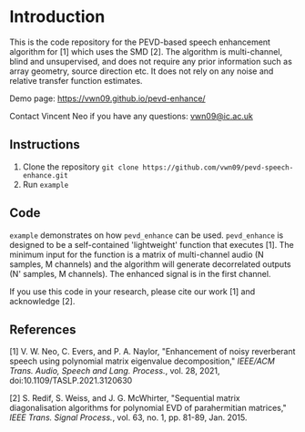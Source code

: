 # Introduction
This is the code repository for the PEVD-based speech enhancement algorithm for [1] which uses the SMD [2]. The algorithm is multi-channel, blind and unsupervised, and does not require any prior information such as array geometry, source direction etc. It does not rely on any noise and relative transfer function estimates.

Demo page: https://vwn09.github.io/pevd-enhance/

Contact Vincent Neo if you have any questions: <vwn09@ic.ac.uk>

## Instructions
1. Clone the repository `git clone https://github.com/vwn09/pevd-speech-enhance.git`
2. Run `example`

## Code
`example` demonstrates on how `pevd_enhance` can be used. `pevd_enhance` is designed to be a self-contained 'lightweight' function that executes [1]. The minimum input for the function is a matrix of multi-channel audio (N samples, M channels) and the algorithm will generate decorrelated outputs (N' samples, M channels). The enhanced signal is in the first channel.

If you use this code in your research, please cite our work [1] and acknowledge [2].

## References
[1] V. W. Neo, C. Evers, and P. A. Naylor, "Enhancement of noisy reverberant speech using polynomial matrix eigenvalue decomposition," *IEEE/ACM Trans. Audio, Speech and Lang. Process.*, vol. 28, 2021, doi:10.1109/TASLP.2021.3120630

[2] S. Redif, S. Weiss, and J. G. McWhirter, "Sequential matrix diagonalisation algorithms for polynomial EVD of parahermitian matrices," *IEEE Trans. Signal Process.*, vol. 63, no. 1, pp. 81-89, Jan. 2015.
